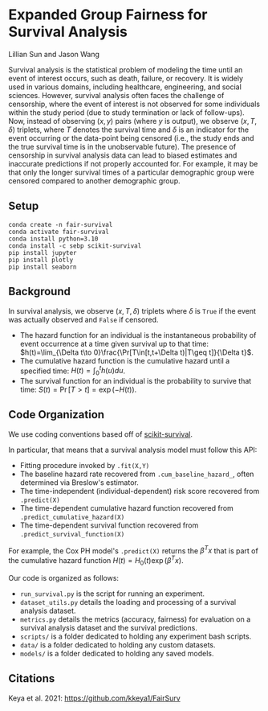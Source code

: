 # Expanded Group Fairness for Survival Analysis
Lillian Sun and Jason Wang

Survival analysis is the statistical problem of modeling the time until an event of interest occurs, such as death, failure, or recovery. It is widely used in various domains, including healthcare, engineering, and social sciences. However, survival analysis often faces the challenge of censorship, where the event of interest is not observed for some individuals within the study period (due to study termination or lack of follow-ups). Now, instead of observing $(x,y)$ pairs (where $y$ is output), we observe $(x,T,\delta)$ triplets, where $T$ denotes the survival time and $\delta$ is an indicator for the event occurring or the data-point being censored (i.e., the study ends and the true survival time is in the unobservable future). The presence of censorship in survival analysis data can lead to biased estimates and inaccurate predictions if not properly accounted for. For example, it may be that only the longer survival times of a particular demographic group were censored compared to another demographic group.

## Setup
```
conda create -n fair-survival
conda activate fair-survival
conda install python=3.10
conda install -c sebp scikit-survival
pip install jupyter
pip install plotly
pip install seaborn
```

## Background

In survival analysis, we observe $(x,T,\delta)$ triplets where $\delta$ is `True` if the event was actually observed and `False` if censored.
- The hazard function for an individual is the instantaneous probability of event occurrence at a time given survival up to that time: $h(t)=\lim_{\Delta t\to 0}\frac{\Pr[T\in[t,t+\Delta t)|T\geq t]}{\Delta t}$.
- The cumulative hazard function is the cumulative hazard until a specified time: $H(t)=\int_0^t h(u)du$.
- The survival function for an individual is the probability to survive that time: $S(t)=\Pr[T>t]=\exp(-H(t))$.

## Code Organization

We use coding conventions based off of [scikit-survival](https://scikit-survival.readthedocs.io/en/stable).

In particular, that means that a survival analysis model must follow this API:
- Fitting procedure invoked by `.fit(X,Y)`
- The baseline hazard rate recovered from `.cum_baseline_hazard_`, often determined via Breslow's estimator.
- The time-independent (individual-dependent) risk score recovered from `.predict(X)`
- The time-dependent cumulative hazard function recovered from `.predict_cumulative_hazard(X)`
- The time-dependent survival function recovered from `.predict_survival_function(X)`

For example, the Cox PH model's `.predict(X)` returns the $\beta^Tx$ that is part of the cumulative hazard function $H(t)=H_0(t)\exp(\beta^Tx)$.

Our code is organized as follows:
- `run_survival.py` is the script for running an experiment.
- `dataset_utils.py` details the loading and processing of a survival analysis dataset.
- `metrics.py` details the metrics (accuracy, fairness) for evaluation on a survival analysis dataset and the survival predictions.
- `scripts/` is a folder dedicated to holding any experiment bash scripts.
- `data/` is a folder dedicated to holding any custom datasets.
- `models/` is a folder dedicated to holding any saved models.

## Citations
Keya et al. 2021: https://github.com/kkeya1/FairSurv